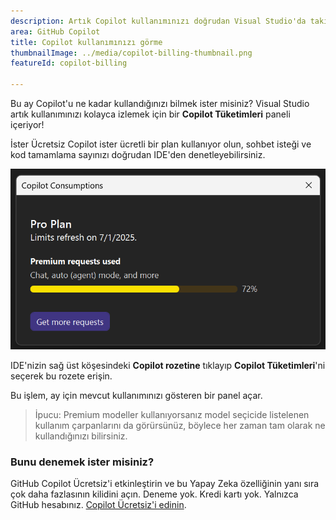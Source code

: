 ```yaml
---
description: Artık Copilot kullanımınızı doğrudan Visual Studio'da takip edebilirsiniz.
area: GitHub Copilot
title: Copilot kullanımınızı görme
thumbnailImage: ../media/copilot-billing-thumbnail.png
featureId: copilot-billing

---
```



Bu ay Copilot'u ne kadar kullandığınızı bilmek ister misiniz? Visual Studio artık kullanımınızı kolayca izlemek için bir **Copilot Tüketimleri** paneli içeriyor!

İster Ücretsiz Copilot ister ücretli bir plan kullanıyor olun, sohbet isteği ve kod tamamlama sayınızı doğrudan IDE'den denetleyebilirsiniz.

![Kullanım Durumu](../media/copilot-billing.png)

IDE'nizin sağ üst köşesindeki **Copilot rozetine** tıklayıp **Copilot Tüketimleri**'ni seçerek bu rozete erişin.

Bu işlem, ay için mevcut kullanımınızı gösteren bir panel açar.

> İpucu: Premium modeller kullanıyorsanız model seçicide listelenen kullanım çarpanlarını da görürsünüz, böylece her zaman tam olarak ne kullandığınızı bilirsiniz.

### Bunu denemek ister misiniz?
GitHub Copilot Ücretsiz'i etkinleştirin ve bu Yapay Zeka özelliğinin yanı sıra çok daha fazlasının kilidini açın.
Deneme yok. Kredi kartı yok. Yalnızca GitHub hesabınız. [Copilot Ücretsiz'i edinin](https://github.com/settings/copilot).
